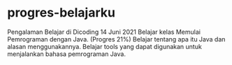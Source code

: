 # progres-belajarku

Pengalaman Belajar di Dicoding
14 Juni 2021
Belajar kelas Memulai Pemrograman dengan Java. (Progres 21%)
Belajar tentang apa itu Java dan alasan menggunakannya.
Belajar tools yang dapat digunakan untuk menjalankan bahasa pemrograman Java.
